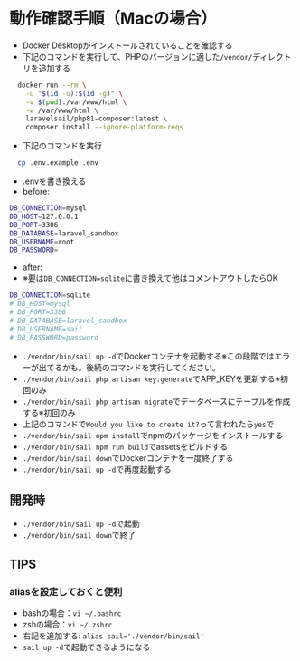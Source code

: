 # 動作確認手順（Macの場合）
- Docker Desktopがインストールされていることを確認する
- 下記のコマンドを実行して、PHPのバージョンに適した`/vendor/`ディレクトリを追加する
```bash
  docker run --rm \
    -u "$(id -u):$(id -g)" \
    -v $(pwd):/var/www/html \
    -w /var/www/html \
    laravelsail/php81-composer:latest \
    composer install --ignore-platform-reqs
```
- 下記のコマンドを実行
```bash
  cp .env.example .env
```
- .envを書き換える
- before:
```bash
DB_CONNECTION=mysql
DB_HOST=127.0.0.1
DB_PORT=3306
DB_DATABASE=laravel_sandbox
DB_USERNAME=root
DB_PASSWORD=
```

- after:
- ※要は`DB_CONNECTION=sqlite`に書き換えて他はコメントアウトしたらOK
```bash
DB_CONNECTION=sqlite
# DB_HOST=mysql
# DB_PORT=3306
# DB_DATABASE=laravel_sandbox
# DB_USERNAME=sail
# DB_PASSWORD=password
```

- `./vendor/bin/sail up -d`でDockerコンテナを起動する※この段階ではエラーが出てるかも。後続のコマンドを実行してください。
- `./vendor/bin/sail php artisan key:generate`でAPP_KEYを更新する※初回のみ
- `./vendor/bin/sail php artisan migrate`でデータベースにテーブルを作成する※初回のみ
- 上記のコマンドで`Would you like to create it?`って言われたら`yes`で
- `./vendor/bin/sail npm install`でnpmのパッケージをインストールする
- `./vendor/bin/sail npm run build`でassetsをビルドする
- `./vendor/bin/sail down`でDockerコンテナを一度終了する
- `./vendor/bin/sail up -d`で再度起動する

## 開発時
- `./vendor/bin/sail up -d`で起動
- `./vendor/bin/sail down`で終了

## TIPS
### aliasを設定しておくと便利
- bashの場合：`vi ~/.bashrc`
- zshの場合：`vi ~/.zshrc`
- 右記を追加する: `alias sail='./vendor/bin/sail'`
- `sail up -d`で起動できるようになる